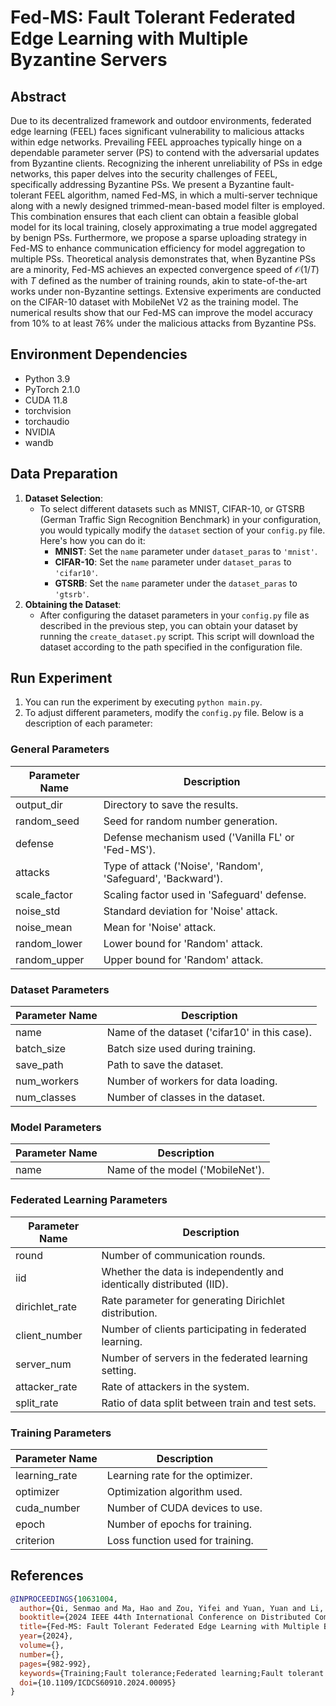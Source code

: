 # Fed-MS: Fault Tolerant Federated Edge Learning with Multiple Byzantine Servers

## Abstract
Due to its decentralized framework and outdoor environments, federated edge learning (FEEL) faces significant vulnerability to malicious attacks within edge networks. Prevailing FEEL approaches typically hinge on a dependable parameter server (PS) to contend with the adversarial updates from Byzantine clients. Recognizing the inherent unreliability of PSs in edge networks, this paper delves into the security challenges of FEEL, specifically addressing Byzantine PSs. We present a Byzantine fault-tolerant FEEL algorithm, named Fed-MS, in which a multi-server technique along with a newly designed trimmed-mean-based model filter is employed. This combination ensures that each client can obtain a feasible global model for its local training, closely approximating a true model aggregated by benign PSs. Furthermore, we propose a sparse uploading strategy in Fed-MS to enhance communication efficiency for model aggregation to multiple PSs. Theoretical analysis demonstrates that, when Byzantine PSs are a minority, Fed-MS achieves an expected convergence speed of $\mathcal{O}(1/T)$ with $T$ defined as the number of training rounds, akin to state-of-the-art works under non-Byzantine settings. Extensive experiments are conducted on the CIFAR-10 dataset with MobileNet V2 as the training model. The numerical results show that our Fed-MS can improve the model accuracy from 10% to at least 76% under the malicious attacks from Byzantine PSs.

## Environment Dependencies
- Python 3.9
- PyTorch 2.1.0
- CUDA 11.8
- torchvision
- torchaudio
- NVIDIA
- wandb

## Data Preparation
1. **Dataset Selection**: 
   - To select different datasets such as MNIST, CIFAR-10, or GTSRB (German Traffic Sign Recognition Benchmark) in your configuration, you would typically modify the `dataset` section of your `config.py` file. Here's how you can do it:
     - **MNIST**: Set the `name` parameter under `dataset_paras` to `'mnist'`.
     - **CIFAR-10**: Set the `name` parameter under `dataset_paras` to `'cifar10'`.
     - **GTSRB**: Set the `name` parameter under the `dataset_paras` to `'gtsrb'`.
2. **Obtaining the Dataset**: 
   - After configuring the dataset parameters in your `config.py` file as described in the previous step, you can obtain your dataset by running the `create_dataset.py` script. This script will download the dataset according to the path specified in the configuration file.

## Run Experiment

1. You can run the experiment by executing `python main.py`.
2. To adjust different parameters, modify the `config.py` file. Below is a description of each parameter:

### General Parameters

| Parameter Name | Description                                        |
|----------------|----------------------------------------------------|
| output_dir     | Directory to save the results.                     |
| random_seed    | Seed for random number generation.                 |
| defense        | Defense mechanism used ('Vanilla FL' or 'Fed-MS'). |
| attacks        | Type of attack ('Noise', 'Random', 'Safeguard', 'Backward'). |
| scale_factor   | Scaling factor used in 'Safeguard' defense.        |
| noise_std      | Standard deviation for 'Noise' attack.             |
| noise_mean     | Mean for 'Noise' attack.                           |
| random_lower   | Lower bound for 'Random' attack.                   |
| random_upper   | Upper bound for 'Random' attack.                   |

### Dataset Parameters

| Parameter Name | Description                                    |
|----------------|------------------------------------------------|
| name           | Name of the dataset ('cifar10' in this case).  |
| batch_size     | Batch size used during training.               |
| save_path      | Path to save the dataset.                      |
| num_workers    | Number of workers for data loading.            |
| num_classes    | Number of classes in the dataset.              |

### Model Parameters

| Parameter Name | Description                     |
|----------------|---------------------------------|
| name           | Name of the model ('MobileNet').|

### Federated Learning Parameters

| Parameter Name | Description                                   |
|----------------|-----------------------------------------------|
| round          | Number of communication rounds.               |
| iid            | Whether the data is independently and identically distributed (IID). |
| dirichlet_rate | Rate parameter for generating Dirichlet distribution. |
| client_number  | Number of clients participating in federated learning. |
| server_num     | Number of servers in the federated learning setting. |
| attacker_rate  | Rate of attackers in the system.              |
| split_rate     | Ratio of data split between train and test sets. |

### Training Parameters

| Parameter Name | Description                               |
|----------------|-------------------------------------------|
| learning_rate  | Learning rate for the optimizer.         |
| optimizer      | Optimization algorithm used.              |
| cuda_number    | Number of CUDA devices to use.            |
| epoch          | Number of epochs for training.            |
| criterion      | Loss function used for training.          |


## References

```bibtex
@INPROCEEDINGS{10631004,
  author={Qi, Senmao and Ma, Hao and Zou, Yifei and Yuan, Yuan and Li, Peng and Yu, Dongxiao},
  booktitle={2024 IEEE 44th International Conference on Distributed Computing Systems (ICDCS)}, 
  title={Fed-MS: Fault Tolerant Federated Edge Learning with Multiple Byzantine Servers}, 
  year={2024},
  volume={},
  number={},
  pages={982-992},
  keywords={Training;Fault tolerance;Federated learning;Fault tolerant systems;Filtering algorithms;Fasteners;Numerical models;Federated Learning;Edge Networks;Byzantine Fault Tolerance},
  doi={10.1109/ICDCS60910.2024.00095}
}
